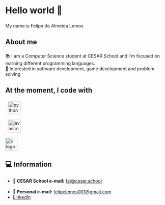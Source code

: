 <h1 align="left">Hello world 👋</h1>

###

<p align="left">My name is Felipe de Almeida Lemos</p>

###

<h2 align="left">About me</h2>

###

<p align="left">
📚 I am a Computer Science student at CESAR School and I'm focused on learning different programming languages.<br>
🎯 Interested in software development, game development and problem solving
</p>

###

<h2 align="left">At the moment, I code with</h2>

###

<div align="left">
  <img src="https://cdn.jsdelivr.net/gh/devicons/devicon/icons/python/python-original.svg" height="40" alt="python logo" />
  
  <img src="https://cdn.jsdelivr.net/gh/devicons/devicon/icons/javascript/javascript-original.svg" height="40" alt="javascript logo" />
  
  <img src="https://cdn.jsdelivr.net/gh/devicons/devicon/icons/c/c-original.svg" height="40" alt="c logo" />
</div>

###

<h2 align="left">💻 Information</h2>

###

<ul align="left">
  <li><strong>📧 CESAR School e-mail:</strong> <a href="mailto:fal@cesar.school">fal@cesar.school</a></li>
  <li><strong>📧 Personal e-mail:</strong> <a href="mailto:felipelemos001@gmail.com">felipelemos001@gmail.com</a></li>
  <li><a href="https://www.linkedin.com/in/felipelemos001" target="_blank">LinkedIn</a></li>
</ul>
